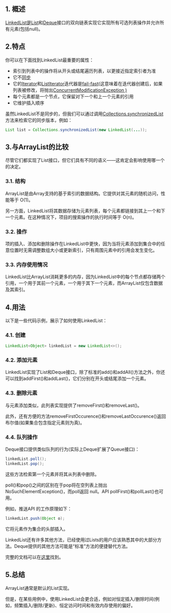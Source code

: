 ## 1. 概述

[LinkedList是](https://docs.oracle.com/en/java/javase/11/docs/api/java.base/java/util/LinkedList.html)[List](https://docs.oracle.com/en/java/javase/11/docs/api/java.base/java/util/List.html)和[Deque](https://docs.oracle.com/en/java/javase/11/docs/api/java.base/java/util/Deque.html)接口的双向链表实现它实现所有可选列表操作并允许所有元素(包括null)。

## 2.特点

你可以在下面找到LinkedList最重要的属性：

-   索引到列表中的操作将从开头或结尾遍历列表，以更接近指定索引者为准
-   它不[同步](https://stackoverflow.com/a/1085745/2486904)
-   它的[Iterator](https://docs.oracle.com/en/java/javase/11/docs/api/java.base/java/util/Iterator.html)和[ListIterator](https://docs.oracle.com/en/java/javase/11/docs/api/java.base/java/util/ListIterator.html)迭代器是[fail-fast](https://stackoverflow.com/questions/17377407/what-is-fail-safe-fail-fast-iterators-in-java-how-they-are-implemented)(这意味着在迭代器创建后，如果列表被修改，将抛出[ConcurrentModificationException )](https://docs.oracle.com/en/java/javase/11/docs/api/java.base/java/util/ConcurrentModificationException.html)
-   每个元素都是一个节点，它保留对下一个和上一个元素的引用
-   它维护插入顺序

虽然LinkedList不是同步的，但我们可以通过调用[Collections.synchronizedList](https://docs.oracle.com/en/java/javase/11/docs/api/java.base/java/util/Collections.html#synchronizedList(java.util.List))方法来检索它的同步版本，例如：

```java
List list = Collections.synchronizedList(new LinkedList(...));
```

## 3.与ArrayList的比较

尽管它们都实现了List接口，但它们具有不同的语义——这肯定会影响使用哪一个的决定。

### 3.1. 结构

ArrayList是由Array支持的基于索引的数据结构。它提供对其元素的随机访问，性能等于 O(1)。

另一方面，LinkedList将其数据存储为元素列表，每个元素都链接到其上一个和下一个元素。在这种情况下，项目的搜索操作的执行时间等于 O(n)。

### 3.2. 操作

项的插入、添加和删除操作在LinkedList中更快，因为当将元素添加到集合中的任意位置时无需调整数组大小或更新索引，只有周围元素中的引用会发生变化。

### 3.3. 内存使用情况

LinkedList比ArrayList消耗更多的内存，因为LinkedList中的每个节点都存储两个引用，一个用于其前一个元素，一个用于其下一个元素，而ArrayList仅包含数据及其索引。

## 4.用法

以下是一些代码示例，展示了如何使用LinkedList：

### 4.1. 创建

```java
LinkedList<Object> linkedList = new LinkedList<>();
```

### 4.2. 添加元素

LinkedList实现了List和Deque接口，除了标准的add()和addAll()方法之外，你还可以找到addFirst()和addLast()，它们分别在开头或结尾添加一个元素。

### 4.3. 删除元素

与元素添加类似，此列表实现提供了removeFirst()和removeLast()。


此外，还有方便的方法removeFirstOccurence()和removeLastOccurence()返回布尔值(如果集合包含指定元素则为真)。

### 4.4. 队列操作

Deque接口提供类似队列的行为(实际上Deque扩展了Queue接口)：

```java
linkedList.poll();
linkedList.pop();
```

这些方法检索第一个元素并将其从列表中删除。

poll()和pop()之间的区别在于pop将在空列表上抛出NoSuchElementException()，而poll返回 null。API pollFirst()和pollLast()也可用。

例如，推送API 的工作原理如下：

```java
linkedList.push(Object o);
```

它将元素作为集合的头部插入。

LinkedList还有许多其他方法，已经使用过Lists的用户应该熟悉其中的大部分方法。Deque提供的其他方法可能是“标准”方法的便捷替代方法。

完整的文档可以在[这里](https://docs.oracle.com/en/java/javase/11/docs/api/java.base/java/util/LinkedList.html)找到。

## 5.总结

ArrayList通常是默认的List实现。

但是，在某些用例中，使用LinkedList会更合适，例如对恒定插入/删除时间(例如，频繁插入/删除/更新)、恒定访问时间和有效内存使用的偏好。
